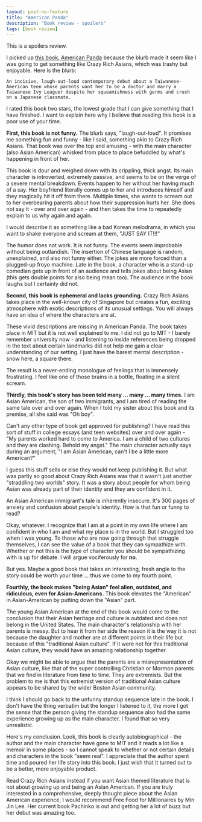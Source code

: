 ```yaml
---
layout: post-no-feature
title: "American Panda"
description: "Book review - spoilers"
tags: [book review]
---
```


This is a spoilers review. 

I picked up [this book, American Panda](https://www.goodreads.com/book/show/35297380-american-panda) because the blurb made it seem like I was going to get something like Crazy Rich Asians, which was trashy but enjoyable. Here is the blurb: 

	An incisive, laugh-out-loud contemporary debut about a Taiwanese-American teen whose parents want her to be a doctor and marry a Taiwanese Ivy Leaguer despite her squeamishness with germs and crush on a Japanese classmate.

I rated this book two stars, the lowest grade that I can give something that I have finished. I want to explain here why I believe that reading this book is a poor use of your time. 

**First, this book is not funny.** The blurb says, "laugh-out-loud". It promises me something fun and funny - like I said, something akin to Crazy Rich Asians. That book was over the top and amusing - with the main character (also Asian American) whisked from place to place befuddled by what's happening in front of her.  

This book is dour and weighed down with its crippling, thick angst. Its main character is introverted, extremely passive, and seems to be on the verge of a severe mental breakdown. Events happen to her without her having much of a say. Her boyfriend literally comes up to her and introduces himself and they magically hit it off from there. Multiple times, she wants to scream out to her overbearing parents about how their suppression hurts her. She does not say it - over and over again - and then takes the time to repeatedly explain to us why again and again. 

I would describe it as something like a bad Korean melodrama, in which you want to shake everyone and scream at them, "JUST SAY IT!!!" 
  
The humor does not work. It is not funny. The events seem improbable without being outlandish. The insertion of Chinese language is random, unexplained, and also not funny either. The jokes are more forced than a plugged-up froyo machine. Late in the book, a character who is a stand-up comedian gets up in front of an audience and tells jokes about being Asian (this gets double points for also being mean too). The audience in the book laughs but I certainly did not. 

**Second, this book is ephemeral and lacks grounding.** Crazy Rich Asians takes place in the well-known city of Singapore but creates a fun, exciting atmosphere with exotic descriptions of its unusual settings. You will always have an idea of where the characters are at. 

These vivid descriptions are missing in American Panda. The book takes place in MIT but it is not well explained to me. I did not go to MIT - I barely remember university now - and listening to inside references being dropped in the text about certain landmarks did not help me gain a clear understanding of our setting. I just have the barest mental description - snow here, a square there. 

The result is a never-ending monologue of feelings that is immensely frustrating. I feel like one of those brains in a bottle, floating in a silent scream. 

**Thirdly, this book's story has been told many ... many ... many times.** I am Asian American, the son of two immigrants, and I am tired of reading the same tale over and over again. When I told my sister about this book and its premise, all she said was "Oh boy". 

Can't any other type of book get approved for publishing? I have read this sort of stuff in college essays (and teen websites) over and over again - "My parents worked hard to come to America. I am a child of two cultures and they are clashing. Behold my angst." The main character actually says during an argument, "I am Asian American, can't I be a little more American?" 

I guess this stuff sells or else they would not keep publishing it. But what was partly so good about Crazy Rich Asians was that it wasn't just another "straddling two worlds" story. It was a story about people for whom being Asian was already part of their identity and they are confident in it. 

An Asian American immigrant's tale is inherently insecure. It's 300 pages of anxiety and confusion about people's identity. How is that fun or funny to read?

Okay, whatever. I recognize that I am at a point in my own life where I am confident in who I am and what my place is in the world. But I struggled too when I was young. To those who are now going through that struggle themselves, I can see the value of a book that they can sympathize with. Whether or not this is the type of character you should be sympathizing with is up for debate. I will argue vociferously for **no**. 

But yes. Maybe a good book that takes an interesting, fresh angle to the story could be worth your time ... thus we come to my fourth point. 

**Fourthly, the book makes "being Asian" feel alien, outdated, and ridiculous, even for Asian-Americans.** This book elevates the "American" in Asian-American by putting down the "Asian" part. 

The young Asian American at the end of this book would come to the conclusion that their Asian heritage and culture is outdated and does not belong in the United States. The main character's relationship with her parents is messy. But to hear it from her side the reason it is the way it is not because the daughter and mother are at different points in their life but because of this "traditional Asian culture". If it were not for this traditional Asian culture, they would have an amazing relationship together. 

Okay we might be able to argue that the parents are a misrepresentation of Asian culture, like that of the super controlling Christian or Mormon parents that we find in literature from time to time. They are extremists. But the problem to me is that this extremist version of traditional Asian culture appears to be shared by the wider Boston Asian community. 

I think I should go back to the unfunny standup sequence late in the book. I don't have the thing verbatim but the longer I listened to it, the more I got the sense that the person giving the standup sequence also had the same experience growing up as the main character. I found that so very unrealistic. 

Here's my conclusion. Look, this book is clearly autobiographical - the author and the main character have gone to MIT and it reads a lot like a memoir in some places - so I cannot speak to whether or not certain details and characters in the book "seem real". I appreciate that the author spent time and poured her life story into this book. I just wish that it turned out to be a better, more enjoyable product. 

Read Crazy Rich Asians instead if you want Asian themed literature that is not about growing up and being an Asian American. If you are truly interested in a comprehensive, deeply thought piece about the Asian American experience, I would recommend Free Food for Millionaires by Min Jin Lee. Her current book Pachinko is out and getting her a lot of buzz but her debut was amazing too. 